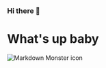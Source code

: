 ### Hi there 👋
<h1>What's up baby</h1>
<img src="markdownmonstericon.png"
     alt="Markdown Monster icon"
     style="float: left; margin-right: 10px;" />
<!--
**LZMallina/LZMallina** is a ✨ _special_ ✨ repository because its `README.md` (this file) appears on your GitHub profile.

Here are some ideas to get you started:

- 🔭 I’m currently working on ...
- 🌱 I’m currently learning ...
- 👯 I’m looking to collaborate on ...
- 🤔 I’m looking for help with ...
- 💬 Ask me about ...
- 📫 How to reach me: ...
- 😄 Pronouns: ...
- ⚡ Fun fact: ...
-->

